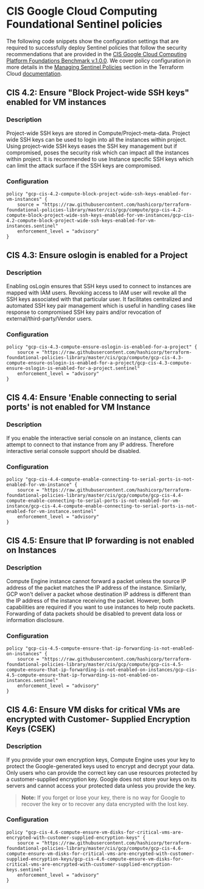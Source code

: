 #  CIS Google Cloud Computing Foundational Sentinel policies

The following code snippets show the configuration settings that are required to successfully deploy Sentinel policies that follow the security recommendations that are provided in the [CIS Google Cloud Computing Platform Foundations Benchmark v.1.0.0](https://www.cisecurity.org/benchmark/google_cloud_computing_platform/). We cover policy configuration in more details in the [Managing Sentinel Policies](https://www.terraform.io/docs/cloud/sentinel/manage-policies.html) section in the Terraform Cloud [documentation](https://www.terraform.io/docs/cloud/index.html).

## CIS 4.2: Ensure "Block Project-wide SSH keys" enabled for VM instances

### Description
Project-wide SSH keys are stored in Compute/Project-meta-data. Project wide SSH keys can be used to login into all the instances within project. Using project-wide SSH keys eases the SSH key management but if compromised, poses the security risk which can impact all the instances within project. It is recommended to use Instance specific SSH keys which can limit the attack surface if the SSH keys are compromised.

### Configuration

```hcl
policy "gcp-cis-4.2-compute-block-project-wide-ssh-keys-enabled-for-vm-instances" {
    source = "https://raw.githubusercontent.com/hashicorp/terraform-foundational-policies-library/master/cis/gcp/compute/gcp-cis-4.2-compute-block-project-wide-ssh-keys-enabled-for-vm-instances/gcp-cis-4.2-compute-block-project-wide-ssh-keys-enabled-for-vm-instances.sentinel"
    enforcement_level = "advisory"
}
```
## CIS 4.3: Ensure oslogin is enabled for a Project

### Description
Enabling osLogin ensures that SSH keys used to connect to instances are mapped with IAM users. Revoking access to IAM user will revoke all the SSH keys associated with that particular user. It facilitates centralized and automated SSH key pair management which is useful in handling cases like response to compromised SSH key pairs and/or revocation of external/third-party/Vendor users.

### Configuration

```hcl
policy "gcp-cis-4.3-compute-ensure-oslogin-is-enabled-for-a-project" {
    source = "https://raw.githubusercontent.com/hashicorp/terraform-foundational-policies-library/master/cis/gcp/compute/gcp-cis-4.3-compute-ensure-oslogin-is-enabled-for-a-project/gcp-cis-4.3-compute-ensure-oslogin-is-enabled-for-a-project.sentinel"
    enforcement_level = "advisory"
}
```

## CIS 4.4: Ensure 'Enable connecting to serial ports' is not enabled for VM Instance

### Description
If you enable the interactive serial console on an instance, clients can attempt to connect to that instance from any IP address. Therefore interactive serial console support should be disabled.

### Configuration
```hcl
policy "gcp-cis-4.4-compute-enable-connecting-to-serial-ports-is-not-enabled-for-vm-instance" {
    source = "https://raw.githubusercontent.com/hashicorp/terraform-foundational-policies-library/master/cis/gcp/compute/gcp-cis-4.4-compute-enable-connecting-to-serial-ports-is-not-enabled-for-vm-instance/gcp-cis-4.4-compute-enable-connecting-to-serial-ports-is-not-enabled-for-vm-instance.sentinel"
    enforcement_level = "advisory"
}
```

## CIS 4.5: Ensure that IP forwarding is not enabled on Instances

### Description
Compute Engine instance cannot forward a packet unless the source IP address of the packet matches the IP address of the instance. Similarly, GCP won't deliver a packet whose destination IP address is different than the IP address of the instance receiving the packet. However, both capabilities are required if you want to use instances to help route packets. Forwarding of data packets should be disabled to prevent data loss or information disclosure.

### Configuration

```hcl
policy "gcp-cis-4.5-compute-ensure-that-ip-forwarding-is-not-enabled-on-instances" {
    source = "https://raw.githubusercontent.com/hashicorp/terraform-foundational-policies-library/master/cis/gcp/compute/gcp-cis-4.5-compute-ensure-that-ip-forwarding-is-not-enabled-on-instances/gcp-cis-4.5-compute-ensure-that-ip-forwarding-is-not-enabled-on-instances.sentinel"
    enforcement_level = "advisory"
}
```

## CIS 4.6: Ensure VM disks for critical VMs are encrypted with Customer- Supplied Encryption Keys (CSEK)

### Description
If you provide your own encryption keys, Compute Engine uses your key to protect the Google-generated keys used to encrypt and decrypt your data. Only users who can provide the correct key can use resources protected by a customer-supplied encryption key. Google does not store your keys on its servers and cannot access your protected data unless you provide the key.

> **Note:**
If you forget or lose your key, there is no way for Google to recover the key or to recover any data encrypted with the lost key.

### Configuration

```hcl
policy "gcp-cis-4.6-compute-ensure-vm-disks-for-critical-vms-are-encrypted-with-customer-supplied-encryption-keys" {
    source = "https://raw.githubusercontent.com/hashicorp/terraform-foundational-policies-library/master/cis/gcp/compute/gcp-cis-4.6-compute-ensure-vm-disks-for-critical-vms-are-encrypted-with-customer-supplied-encryption-keys/gcp-cis-4.6-compute-ensure-vm-disks-for-critical-vms-are-encrypted-with-customer-supplied-encryption-keys.sentinel"
    enforcement_level = "advisory"
}
```